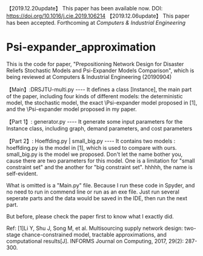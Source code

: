 【2019.12.20update】 This paper has been available now. DOI: https://doi.org/10.1016/j.cie.2019.106214
【2019.12.06update】 This paper has been accepted. Forthcoming at *Computers & Industrial Engineering*

# Psi-expander_approximation

This is the code for paper, "Prepositioning Network Design for Disaster Reliefs Stochastic Models and Psi-Expander Models Comparison", which is being reviewed at Computers & Industrial Engineering (20190904)

【Main】:DRSJTU-multi.py
    ---- It defines a class [Instance], the main part of the paper, including four kinds of different models: the deterministic model, the stochastic model, the exact \Psi-expander model proposed in [1], and the \Psi-expander model proposed in my paper.
    
【Part 1】: generator.py
    ---- It generate some input parameters for the Instance class, including graph, demand parameters, and cost parameters
    
【Part 2】: Hoeffding.py | small_big.py
    ---- It contains two models : hoeffding.py is the model in [1], which is used to compare with ours.
                                  small_big.py is the model we proposed. Don't let the name bother you, cause there are two parameters for                         this model. One is a limitation for "small constraint set" and the another for "big constraint set". hhhhh, the name is self-evident.
 
 
 What is omitted is a "Main.py" file. Because I run these code in Spyder, and no need to run in commend line or run as an exe file. Just run several seperate parts and the data would be saved in the IDE, then run the next part. 
 
 But before, please check the paper first to know what I exactly did.
 
 
 Ref:
 [1]Li Y, Shu J, Song M, et al. Multisourcing supply network design: two-stage chance-constrained model, tractable approximations, and computational results[J]. INFORMS Journal on Computing, 2017, 29(2): 287-300.
 
